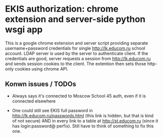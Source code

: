 # EKIS authorization: chrome extension and server-side python wsgi app

This is a google chrome extension and server script providing separate username+password credentials for single http://lk.educom.ru school account. LDAP server is used by the server to authenticate client. If the credentials are good, server requests a session from http://lk.educom.ru and sends session cookies to the client. The extention then sets those http-only cookies using chrome API.

## Konwn issues / TODOs

- Always says it's connected to Moscow School 45 auth, even if it is connected elsewhere

- One could still see EKIS full password in http://lk.educom.ru/passwords.html (this link is hidden, but that is kind of not secure) AND in every link to a table at http://st.educom.ru (since it has login:password@ perfix). Still have to think of something to fix this one.
